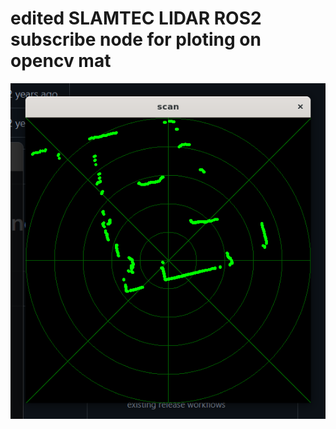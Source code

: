 # edited SLAMTEC LIDAR ROS2 subscribe node for ploting on opencv mat



![plot image](https://raw.githubusercontent.com/jhoon6/lidarplot/main/lidarplot.png)
